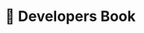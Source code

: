 # 📘 Developers Book

<!-- include: partials/dev-env.md -->
<!-- include: partials/dev-routing.md -->
<!-- include: partials/dev-providers.md -->
<!-- include: partials/dev-simulator.md -->
